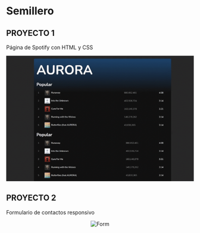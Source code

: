 # Semillero

## PROYECTO 1
Página de Spotify con HTML y CSS

<p align="center">
  <img src="ImagesReadme/01_Project.gif" alt="Songs list">
</p>

## PROYECTO 2
Formulario de contactos responsivo

<p align="center">
  <img src="ImagesReadme/02_Project.gif" alt="Form">
</p>